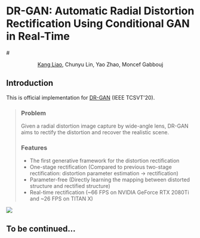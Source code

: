 # DR-GAN: Automatic Radial Distortion Rectification Using Conditional GAN in Real-Time
#<center>[Kang Liao](https://kangliao929.github.io/), Chunyu Lin, Yao Zhao, Moncef Gabbouj</center>
## Introduction
This is official implementation for [DR-GAN](https://ieeexplore.ieee.org/document/8636975) (IEEE TCSVT'20).
> ### Problem
> Given a radial distortion image capture by wide-angle lens, DR-GAN aims to rectify the distortion and recover the realistic scene.
>  ### Features
>  * The first generative framework for the distortion rectification
>  * One-stage rectification (Compared to previous two-stage rectification: distortion parameter estimation -> rectification)
>  * Parameter-free (Directly learning the mapping between distorted structure and rectified structure)
>  * Real-time rectification (~66 FPS on NVIDIA GeForce RTX 2080Ti and ~26 FPS on TITAN X)

![](https://github.com/KangLiao929/DR-GAN/blob/main/img/1.png) 
## To be continued...
